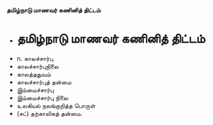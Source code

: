 **தமிழ்நாடு மாணவர் கணினித் திட்டம்**
- # தமிழ்நாடு மாணவர் கணினித் திட்டம்
- n. காலச்சார்பு
- காலச்சார்புநிலை
- காலத்ததுவம்
- காலச்சார்புத் தன்மை
- இம்மைச்சார்பு
- இம்மைச்சார்பு நிலை
- உலகியல் நலங்குறித்த பொருள்
- (சட்) தற்காலிகத் தன்மை.

